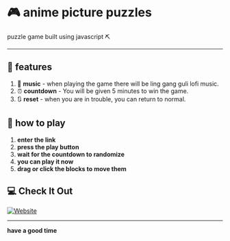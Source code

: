 # 🎮 anime picture puzzles

puzzle game built using javascript ⛏️

---

## 📝 features
1. 🎸 **music** - when playing the game there will be ling gang guli lofi music.
2. ⏰ **countdown** - You will be given 5 minutes to win the game.
3. 🔃 **reset** - when you are in trouble, you can return to normal.

## 🏸 how to play
1. **enter the link**
2. **press the play button**
3. **wait for the countdown to randomize**
4. **you can play it now**
5. **drag or click the blocks to move them**

## 💻 Check It Out

[![Website](https://img.shields.io/badge/Visit_Website-1f1f1f?style=for-the-badge&logo=website&logoColor=white)](https://nextarz.github.io/Puzzel-game/)

---
**have a good time**
